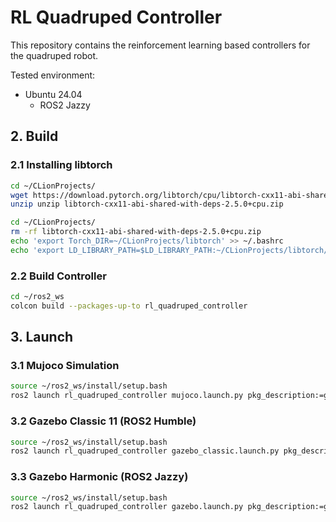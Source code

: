 # RL Quadruped Controller

This repository contains the reinforcement learning based controllers for the quadruped robot.

Tested environment:
* Ubuntu 24.04
    * ROS2 Jazzy


## 2. Build
### 2.1 Installing libtorch
```bash
cd ~/CLionProjects/
wget https://download.pytorch.org/libtorch/cpu/libtorch-cxx11-abi-shared-with-deps-2.5.0%2Bcpu.zip
unzip unzip libtorch-cxx11-abi-shared-with-deps-2.5.0+cpu.zip
```
```bash
cd ~/CLionProjects/
rm -rf libtorch-cxx11-abi-shared-with-deps-2.5.0+cpu.zip
echo 'export Torch_DIR=~/CLionProjects/libtorch' >> ~/.bashrc
echo 'export LD_LIBRARY_PATH=$LD_LIBRARY_PATH:~/CLionProjects/libtorch/lib' >> ~/.bashrc
```

### 2.2 Build Controller
```bash
cd ~/ros2_ws
colcon build --packages-up-to rl_quadruped_controller
```

## 3. Launch

### 3.1 Mujoco Simulation

```bash
source ~/ros2_ws/install/setup.bash
ros2 launch rl_quadruped_controller mujoco.launch.py pkg_description:=go2_description
```

### 3.2 Gazebo Classic 11 (ROS2 Humble)
```bash
source ~/ros2_ws/install/setup.bash
ros2 launch rl_quadruped_controller gazebo_classic.launch.py pkg_description:=a1_description
```


### 3.3 Gazebo Harmonic (ROS2 Jazzy)
```bash
source ~/ros2_ws/install/setup.bash
ros2 launch rl_quadruped_controller gazebo.launch.py pkg_description:=go2_description
```